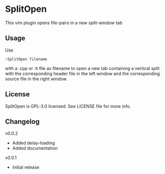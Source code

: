 # SplitOpen

This vim plugin opens file-pairs in a new split-window tab

## Usage

Use 

	:SplitOpen filename 

with a .cpp or .h file as filename to open a new tab containing a vertical split
with the corresponding header file in the left window and the corresponding
source file in the right window.

## License

SplitOpen is GPL-3.0 licensed. See LICENSE file for more info.

## Changelog 

v0.0.2
* Added delay-loading
* Added documentation

v0.0.1
* Initial release
